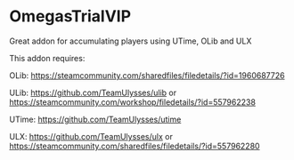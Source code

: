 # OmegasTrialVIP
Great addon for accumulating players using UTime, OLib and ULX

This addon requires:

OLib: https://steamcommunity.com/sharedfiles/filedetails/?id=1960687726

ULib: https://github.com/TeamUlysses/ulib or https://steamcommunity.com/workshop/filedetails/?id=557962238

UTime: https://github.com/TeamUlysses/utime

ULX: https://github.com/TeamUlysses/ulx or https://steamcommunity.com/sharedfiles/filedetails/?id=557962280
